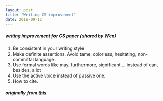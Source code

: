 ```yaml
---
layout: post
title: "Writing CS improvement"
date: 2018-09-12
---
```



##### writing improvement for CS paper (shared by Wen)

1. Be consistent in your writing style
2. Make definite assertions. Avoid tame, colorless, hesitating,
non-committal language.
3. Use formal words like may, furthermore, significant ... instead of
can, besides, a lot
4. Use the active voice instead of passive one.
5. How to cite.


##### originally from [this](http://www.cs.toronto.edu/~miller/Research/writing.html)
